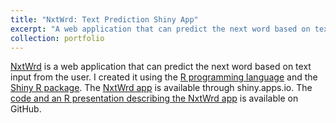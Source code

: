 ```yaml
---
title: "NxtWrd: Text Prediction Shiny App"
excerpt: "A web application that can predict the next word based on text input from the user<br/><img src='/images/nxtwrd.png'>"
collection: portfolio
---
```

[NxtWrd](https://marskar.shinyapps.io/DScapFinal) is a web application that can predict the next word based on text input from the user. I created it using the [R programming language](https://www.r-project.org) and the [Shiny R package](https://shiny.rstudio.com/).
The [NxtWrd app](https://marskar.shinyapps.io/DScapFinal/) is available through shiny.apps.io. The [code and an R presentation describing the NxtWrd app](https://github.com/marskar/DScapFinal) is available on GitHub.
